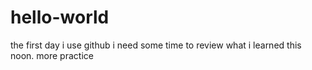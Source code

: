 hello-world
===========

the first day i use github
i need some time to review what i learned this noon.
more practice
